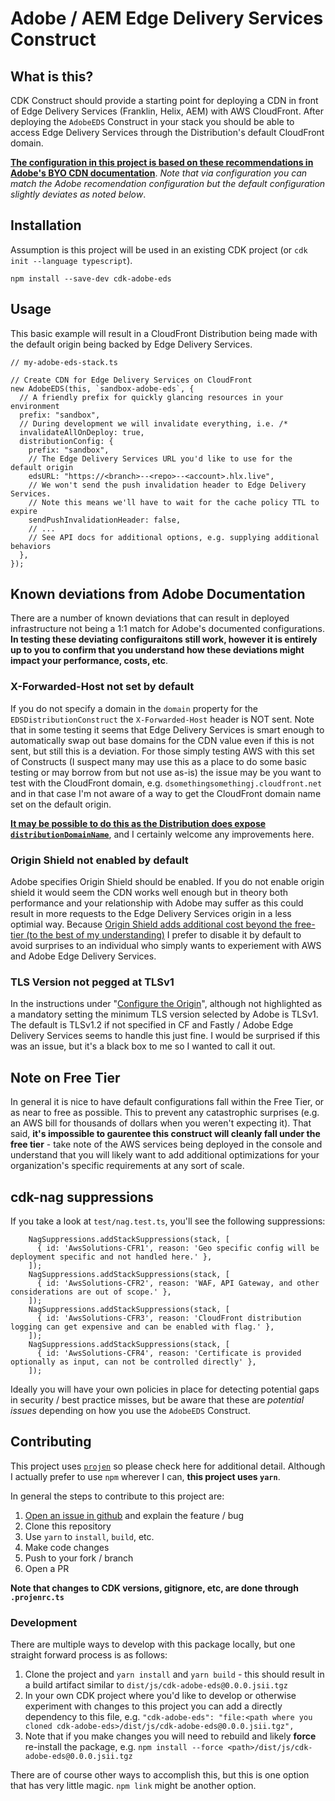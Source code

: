 # Adobe / AEM Edge Delivery Services Construct

## What is this?

CDK Construct should provide a starting point for deploying a CDN in front of Edge Delivery Services (Franklin, Helix, AEM) with AWS CloudFront. After deploying the `AdobeEDS` Construct in your stack you should be able to access Edge Delivery Services through the Distribution's default CloudFront domain.

**[The configuration in this project is based on these recommendations in Adobe's BYO CDN documentation](https://www.aem.live/docs/byo-cdn-cloudfront-setup)**. _Note that via configuration you can match the Adobe recomendation configuration but the default configuration slightly deviates as noted below_.


## Installation

Assumption is this project will be used in an existing CDK project (or `cdk init --language typescript`).

```
npm install --save-dev cdk-adobe-eds
```

## Usage

This basic example will result in a CloudFront Distribution being made with the default origin being backed by Edge Delivery Services.

```
// my-adobe-eds-stack.ts

// Create CDN for Edge Delivery Services on CloudFront
new AdobeEDS(this, `sandbox-adobe-eds`, {
  // A friendly prefix for quickly glancing resources in your environment
  prefix: "sandbox",
  // During development we will invalidate everything, i.e. /*
  invalidateAllOnDeploy: true,
  distributionConfig: {
    prefix: "sandbox",
    // The Edge Delivery Services URL you'd like to use for the default origin
    edsURL: "https://<branch>--<repo>--<account>.hlx.live",
    // We won't send the push invalidation header to Edge Delivery Services.
    // Note this means we'll have to wait for the cache policy TTL to expire
    sendPushInvalidationHeader: false,
    // ...
    // See API docs for additional options, e.g. supplying additional behaviors
  },
});
```

## Known deviations from Adobe Documentation

There are a number of known deviations that can result in deployed infrastructure not being a 1:1 match for Adobe's documented configurations. **In testing these deviating configuraitons still work, however it is entirely up to you to confirm that you understand how these deviations might impact your performance, costs, etc**.


### X-Forwarded-Host not set by default

If you do not specify a domain in the `domain` property for the `EDSDistributionConstruct` the `X-Forwarded-Host` header is NOT sent. Note that in some testing it seems that Edge Delivery Services is smart enough to automatically swap out base domains for the CDN value even if this is not sent, but still this is a deviation. For those simply testing AWS with this set of Constructs (I suspect many may use this as a place to do some basic testing or may borrow from but not use as-is) the issue may be you want to test with the CloudFront domain, e.g. `dsomethingsomethingj.cloudfront.net` and in that case I'm not aware of a way to get the CloudFront domain name set on the default origin.

**[It may be possible to do this as the Distribution does expose `distributionDomainName`](https://docs.aws.amazon.com/cdk/api/v2/docs/aws-cdk-lib.aws_cloudfront.IDistribution.html#distributiondomainname)**, and I certainly welcome any improvements here. 

### Origin Shield not enabled by default

Adobe specifies Origin Shield should be enabled. If you do not enable origin shield it would seem the CDN works well enough but in theory both performance and your relationship with Adobe may suffer as this could result in more requests to the Edge Delivery Services origin in a less optimial way. Because [Origin Shield adds additional cost beyond the free-tier (to the best of my understanding)](https://aws.amazon.com/cloudfront/pricing/) I prefer to disable it by default to avoid surprises to an individual who simply wants to experiement with AWS and Adobe Edge Delivery Services.

### TLS Version not pegged at TLSv1

In the instructions under "[Configure the Origin](https://www.aem.live/docs/byo-cdn-cloudfront-setup#configure-the-origin)", although not highlighted as a mandatory setting the minimum TLS version selected by Adobe is TLSv1. The default is TLSv1.2 if not specified in CF and Fastly / Adobe Edge Delivery Services seems to handle this just fine. I would be surprised if this was an issue, but it's a black box to me so I wanted to call it out.


## Note on Free Tier

In general it is nice to have default configurations fall within the Free Tier, or as near to free as possible. This to prevent any catastrophic surprises (e.g. an AWS bill for thousands of dollars when you weren't expecting it). That said, **it's impossible to gaurentee this construct will cleanly fall under the free tier** - take note of the AWS services being deployed in the console and understand that you will likely want to add additional optimizations for your organization's specific requirements at any sort of scale.


## cdk-nag suppressions

If you take a look at `test/nag.test.ts`, you'll see the following suppressions:

```
    NagSuppressions.addStackSuppressions(stack, [
      { id: 'AwsSolutions-CFR1', reason: 'Geo specific config will be deployment specific and not handled here.' },
    ]);
    NagSuppressions.addStackSuppressions(stack, [
      { id: 'AwsSolutions-CFR2', reason: 'WAF, API Gateway, and other considerations are out of scope.' },
    ]);
    NagSuppressions.addStackSuppressions(stack, [
      { id: 'AwsSolutions-CFR3', reason: 'CloudFront distribution logging can get expensive and can be enabled with flag.' },
    ]);
    NagSuppressions.addStackSuppressions(stack, [
      { id: 'AwsSolutions-CFR4', reason: 'Certificate is provided optionally as input, can not be controlled directly' },
    ]);

```

Ideally you will have your own policies in place for detecting potential gaps in security / best practice misses, but be aware that these are _potential issues_ depending on how you use the `AdobeEDS` Construct.

## Contributing

This project uses [`projen`](https://github.com/projen/projen) so please check here for additional detail. Although I actually prefer to use `npm` wherever I can, **this project uses `yarn`**.

In general the steps to contribute to this project are:

1. [Open an issue in github](https://github.com/atamaco/cdk-adobe-eds/issues/new) and explain the feature / bug
2. Clone this repository
3. Use `yarn` to `install`, `build`, etc.
4. Make code changes
5. Push to your fork / branch
6. Open a PR

**Note that changes to CDK versions, gitignore, etc, are done through `.projenrc.ts`**

### Development

There are multiple ways to develop with this package locally, but one straight forward process is as follows:

1. Clone the project and `yarn install` and `yarn build` - this should result in a build artifact similar to `dist/js/cdk-adobe-eds@0.0.0.jsii.tgz`
2. In your own CDK project where you'd like to develop or otherwise experiment with changes to this project you can add a directly dependency to this file, e.g. `"cdk-adobe-eds": "file:<path where you cloned cdk-adobe-eds>/dist/js/cdk-adobe-eds@0.0.0.jsii.tgz",`
3. Note that if you make changes you will need to rebuild and likely **force** re-install the package, e.g. `npm install --force <path>/dist/js/cdk-adobe-eds@0.0.0.jsii.tgz`

There are of course other ways to accomplish this, but this is one option that has very little magic. `npm link` might be another option.

